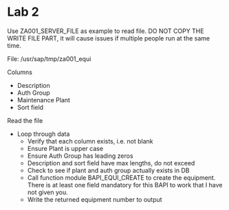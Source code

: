 # Lab 2

Use ZA001\_SERVER\_FILE as example to read file. DO NOT COPY THE WRITE FILE PART, it will cause issues if multiple people run at the same time.

File: /usr/sap/tmp/za001\_equi

Columns

- Description
- Auth Group
- Maintenance Plant
- Sort field

Read the file

- Loop through data
  - Verify that each column exists, i.e. not blank
  - Ensure Plant is upper case
  - Ensure Auth Group has leading zeros
  - Description and sort field have max lengths, do not exceed
  - Check to see if plant and auth group actually exists in DB
  - Call function module BAPI\_EQUI\_CREATE to create the equipment. There is at least one field mandatory for this BAPI to work that I have not given you.
  - Write the returned equipment number to output
